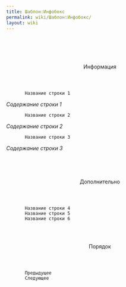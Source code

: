```yaml
---
title: Шаблон:Инфобокс
permalink: wiki/Шаблон:Инфобокс/
layout: wiki
---
```


<onlyinclude><infobox>

<title source="Название">
<default>

*Неизвестно*

</default>
</title>

`   `<image source="Изображение">

<caption source="Подпись"/>

</image>

`   `<group>  
`       `

<header>

Информация

</header>

`       `<data source="Содержание строки 1"><label>`Название строки 1`</label>

<default>

*Содержание строки 1*

</default>

</data>

`       `<data source="Содержание строки 2"><label>`Название строки 2`</label>

<default>

*Содержание строки 2*

</default>

</data>

`       `<data source="Содержание строки 3"><label>`Название строки 3`</label>

<default>

*Содержание строки 3*

</default>

</data>

`   `</group>  
`   `<group>  
`       `

<header>

Дополнительно

</header>

`       `<data source="Содержание строки 4"><label>`Название строки 4`</label></data>  
`       `<data source="Содержание строки 5"><label>`Название строки 5`</label></data>  
`       `<data source="Содержание строки 6"><label>`Название строки 6`</label></data>  
`   `</group>  
`   `<group layout="horizontal">  
`       `

<header>

Порядок

</header>

`       `<data source="Предыдущее"><label>`Предыдущее`</label></data>  
`       `<data source="Следующее"><label>`Следующее`</label></data>  
`   `</group>

</infobox></onlyinclude><noinclude>  
</noinclude>
